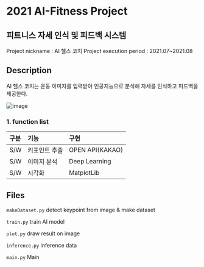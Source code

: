 # 2021 AI-Fitness Project
## 피트니스 자세 인식 및 피드백 시스템
Project nickname : AI 헬스 코치
Project execution period : 2021.07~2021.08


## Description
AI 헬스 코치는 운동 이미지를 입력받아 인공지능으로 분석해 자세를 인식하고 피드백을 제공한다.

![image](https://user-images.githubusercontent.com/109723552/183353440-5727e163-3ac5-4317-ad28-8132a0c619d7.png)

### 1. function list

|구분|기능|구현|
|:---|:---|:---|
|S/W|키포인트 추출|OPEN API(KAKAO)|
|S/W|이미지 분석|Deep Learning|
|S/W|시각화|MatplotLib|

## Files

`makeDataset.py` detect keypoint from image & make dataset

`train.py` train AI model

`plot.py` draw result on image

`inference.py` inference data

`main.py` Main
